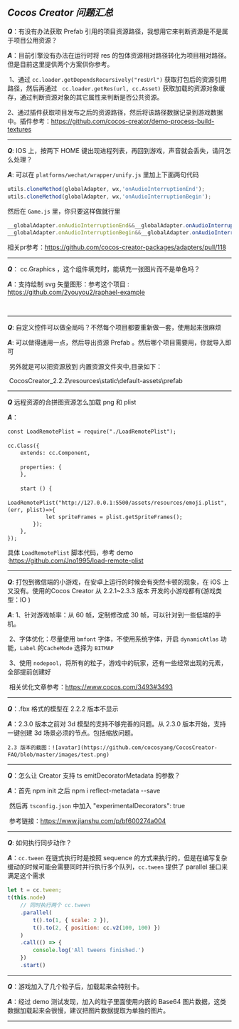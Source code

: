 ## ***Cocos Creator 问题汇总***



***Q***：有没有办法获取 Prefab 引用的项目资源路径，我想用它来判断资源是不是属于项目公用资源？

***A***：目前引擎没有办法在运行时将 res 的包体资源相对路径转化为项目相对路径。但是目前这里提供两个方案供你参考。

​	 1、通过 `cc.loader.getDependsRecursively("resUrl")` 获取打包后的资源引用路径，然后再通过 ` cc.loader.getRes(url, cc.Asset)` 获取加载的资源对象缓存，通过判断资源对象的其它属性来判断是否公共资源。

​	2、通过插件获取项目发布之后的资源路径，然后将该路径数据记录到游戏数据中。插件参考：https://github.com/cocos-creator/demo-process-build-textures



---



***Q***:  IOS 上，按两下 HOME 键出现进程列表，再回到游戏，声音就会丢失，请问怎么处理？

***A***: 可以在 `platforms/wechat/wrapper/unify.js` 里加上下面两句代码

```javascript
utils.cloneMethod(globalAdapter, wx,'onAudioInterruptionEnd');
utils.cloneMethod(globalAdapter, wx,'onAudioInterruptionBegin');
```

然后在 `Game.js` 里，你只要这样做就行里

```javascript
__globalAdapter.onAudioInterruptionEnd&&__globalAdapter.onAudioInterruptionEnd(onShown);
__globalAdapter.onAudioInterruptionBegin&&__globalAdapter.onAudioInterruptionBegin(onHidden);
```

相关pr参考：https://github.com/cocos-creator-packages/adapters/pull/118



---



***Q***： cc.Graphics ，这个组件填充时，能填充一张图片而不是单色吗？

***A***：支持绘制 svg 矢量图形：参考这个项目 : https://github.com/2youyou2/raphael-example

​	

***



***Q***:  自定义控件可以做全局吗？不然每个项目都要重新做一套，使用起来很麻烦

***A***:  可以做得通用一点，然后导出资源 Prefab 。然后哪个项目需要用，你就导入即可

​     另外就是可以把资源放到 内置资源文件夹中,目录如下：

​     CocosCreator_2.2.2\resources\static\default-assets\prefab



---



***Q*** 远程资源的合拼图资源怎么加载 png 和 plist 

***A***：

```
const LoadRemotePlist = require("./LoadRemotePlist");

cc.Class({
    extends: cc.Component,

    properties: {
    },

    start () {
        LoadRemotePlist("http://127.0.0.1:5500/assets/resources/emoji.plist",(err, plist)=>{
            let spriteFrames = plist.getSpriteFrames();
        });
    },
});
```

具体 `LoadRemotePlist` 脚本代码，参考 demo :https://github.com/Jno1995/load-remote-plist



---

***Q***: 打包到微信端的小游戏，在安卓上运行的时候会有突然卡顿的现象，在 iOS 上又没有。使用的Cocos Creator 从 2.2.1~2.3.3 版本 开发的小游戏都有(游戏类型：IO )

***A***: 1、针对游戏帧率：从 60 帧，定制修改成 30 帧，可以针对到一些低端的手机。

​	2、字体优化：尽量使用 `bmfont` 字体，不使用系统字体，开启 `dynamicAtlas` 功能，`Label` 的`CacheMode` 选择为 `BITMAP` 

​	3、使用 `nodepool`，将所有的粒子，游戏中的玩家，还有一些经常出现的元素，全部提前创建好

​	相关优化文章参考：https://www.cocos.com/3493#3493



---



***Q***：.fbx 格式的模型在 2.2.2 版本不显示

***A***：2.3.0 版本之前对 3d 模型的支持不够完善的问题。从 2.3.0 版本开始，支持一键创建 3d 场景必须的节点。包括缩放问题。 

 	2.3 版本的截图：![avatar](https://github.com/cocosyang/CocosCreator-FAQ/blob/master/images/test.png)

---



***Q***：怎么让 Creator 支持 ts emitDecoratorMetadata 的参数？

***A***：首先 npm init 之后 npm i reflect-metadata --save 

​	  然后再 `tsconfig.json` 中加入 "experimentalDecorators": true

​	  参考链接：https://www.jianshu.com/p/bf600274a004



---



***Q***:  如何执行同步动作？

***A***：`cc.tween` 在链式执行时是按照 sequence 的方式来执行的，但是在编写复杂缓动的时候可能会需要同时并行执行多个队列，`cc.tween` 提供了 parallel 接口来满足这个需求

```js
let t = cc.tween;
t(this.node)
    // 同时执行两个 cc.tween
    .parallel(
        t().to(1, { scale: 2 }),
        t().to(2, { position: cc.v2(100, 100) })
    )
    .call(() => {
        console.log('All tweens finished.')
    })
    .start()
```



---



***Q***：游戏加入了几个粒子后，加载起来会特别卡。

***A***：经过 demo 测试发现，加入的粒子里面使用内嵌的 Base64 图片数据，这类数据加载起来会很慢，建议把图片数据提取为单独的图片。



---



